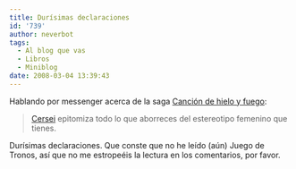 ```yaml
---
title: Durísimas declaraciones
id: '739'
author: neverbot
tags:
  - Al blog que vas
  - Libros
  - Miniblog
date: 2008-03-04 13:39:43
---
```


Hablando por messenger acerca de la saga [Canción de hielo y fuego](http://en.wikipedia.org/wiki/A_Song_of_Ice_and_Fire):

> [Cersei](http://en.wikipedia.org/wiki/House_Lannister#Cersei) epitomiza todo lo que aborreces del estereotipo femenino que tienes.

Durísimas declaraciones. Que conste que no he leído (aún) Juego de Tronos, así que no me estropeéis la lectura en los comentarios, por favor.